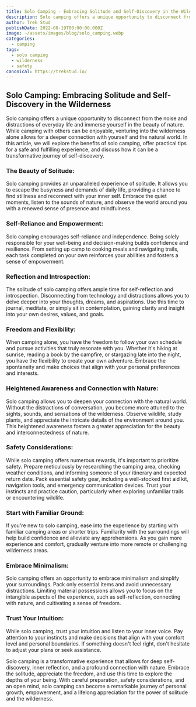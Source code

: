 ```yaml
---
title: Solo Camping - Embracing Solitude and Self-Discovery in the Wilderness
description: Solo camping offers a unique opportunity to disconnect from the noise and distractions of everyday life and immerse yourself in the beauty of nature.
author: Trek Stud
publishDate: 2022-08-19T00:00:00.000Z
image: ~/assets/images/blog/solo_camping.webp
categories:
  - camping
tags:
  - solo camping
  - wilderness
  - safety
canonical: https://trekstud.io/
---  
```


## Solo Camping: Embracing Solitude and Self-Discovery in the Wilderness

Solo camping offers a unique opportunity to disconnect from the noise and distractions of everyday life and immerse yourself in the beauty of nature. While camping with others can be enjoyable, venturing into the wilderness alone allows for a deeper connection with yourself and the natural world. In this article, we will explore the benefits of solo camping, offer practical tips for a safe and fulfilling experience, and discuss how it can be a transformative journey of self-discovery.

### The Beauty of Solitude:
Solo camping provides an unparalleled experience of solitude. It allows you to escape the busyness and demands of daily life, providing a chance to find stillness and reconnect with your inner self. Embrace the quiet moments, listen to the sounds of nature, and observe the world around you with a renewed sense of presence and mindfulness.

### Self-Reliance and Empowerment:
Solo camping encourages self-reliance and independence. Being solely responsible for your well-being and decision-making builds confidence and resilience. From setting up camp to cooking meals and navigating trails, each task completed on your own reinforces your abilities and fosters a sense of empowerment.

### Reflection and Introspection:
The solitude of solo camping offers ample time for self-reflection and introspection. Disconnecting from technology and distractions allows you to delve deeper into your thoughts, dreams, and aspirations. Use this time to journal, meditate, or simply sit in contemplation, gaining clarity and insight into your own desires, values, and goals.

### Freedom and Flexibility:
When camping alone, you have the freedom to follow your own schedule and pursue activities that truly resonate with you. Whether it's hiking at sunrise, reading a book by the campfire, or stargazing late into the night, you have the flexibility to create your own adventure. Embrace the spontaneity and make choices that align with your personal preferences and interests.

### Heightened Awareness and Connection with Nature:
Solo camping allows you to deepen your connection with the natural world. Without the distractions of conversation, you become more attuned to the sights, sounds, and sensations of the wilderness. Observe wildlife, study plants, and appreciate the intricate details of the environment around you. This heightened awareness fosters a greater appreciation for the beauty and interconnectedness of nature.

### Safety Considerations:
While solo camping offers numerous rewards, it's important to prioritize safety. Prepare meticulously by researching the camping area, checking weather conditions, and informing someone of your itinerary and expected return date. Pack essential safety gear, including a well-stocked first aid kit, navigation tools, and emergency communication devices. Trust your instincts and practice caution, particularly when exploring unfamiliar trails or encountering wildlife.

### Start with Familiar Ground:
If you're new to solo camping, ease into the experience by starting with familiar camping areas or shorter trips. Familiarity with the surroundings will help build confidence and alleviate any apprehensions. As you gain more experience and comfort, gradually venture into more remote or challenging wilderness areas.

### Embrace Minimalism:
Solo camping offers an opportunity to embrace minimalism and simplify your surroundings. Pack only essential items and avoid unnecessary distractions. Limiting material possessions allows you to focus on the intangible aspects of the experience, such as self-reflection, connecting with nature, and cultivating a sense of freedom.

### Trust Your Intuition:
While solo camping, trust your intuition and listen to your inner voice. Pay attention to your instincts and make decisions that align with your comfort level and personal boundaries. If something doesn't feel right, don't hesitate to adjust your plans or seek assistance.

Solo camping is a transformative experience that allows for deep self-discovery, inner reflection, and a profound connection with nature. Embrace the solitude, appreciate the freedom, and use this time to explore the depths of your being. With careful preparation, safety considerations, and an open mind, solo camping can become a remarkable journey of personal growth, empowerment, and a lifelong appreciation for the power of solitude and the wilderness.
